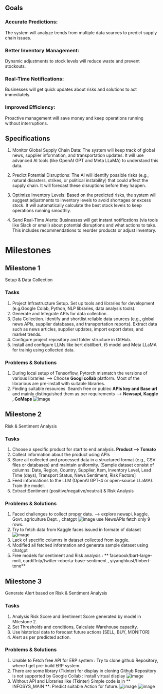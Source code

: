 ## **Goals**

### Accurate Predictions: 
The system will analyze trends from multiple data sources to predict supply chain issues.
### Better Inventory Management: 
Dynamic adjustments to stock levels will reduce waste and prevent stockouts.
### Real-Time Notifications: 
Businesses will get quick updates about risks and solutions to act immediately.
### Improved Efficiency:
Proactive management will save money and keep operations running without interruptions.

## **Specifications**

1. Monitor Global Supply Chain Data: The system will keep track of global news, supplier information, and transportation updates. It will use advanced AI tools (like OpenAI GPT and Meta LLaMA) to understand this data.

2. Predict Potential Disruptions: The AI will identify possible risks (e.g., natural disasters, strikes, or political instability) that could affect the supply chain. It will forecast these disruptions before they happen.

3. Optimize Inventory Levels: Based on the predicted risks, the system will suggest adjustments to inventory levels to avoid shortages or excess stock. It will automatically calculate the best stock levels to keep operations running smoothly.

4. Send Real-Time Alerts: Businesses will get instant notifications (via tools like Slack or email) about potential disruptions and what actions to take. This includes recommendations to reorder products or adjust inventory.

# **Milestones**
## Milestone 1
Setup & Data Collection
### Tasks
1. Project Infrastructure Setup. Set up tools and libraries for development (e.g.Google Colab, Python, NLP libraries, data analysis tools).
2. Generate and Integrate APIs for data collection.
3. Data Collection. Identify and shortlist reliable data sources (e.g., global news APIs, supplier databases, and transportation reports).
Extract data such as news articles, supplier updates, import export dates, and market trends.
4. Configure project repository and folder structure in GitHub.
5. Install and configure LLMs like bert distilbert, t5 model and Meta LLaMA for trainig using collected data.
### Problems & Solutions
1. During local setup of Tensorflow, Pytorch mismatch the versions of various libraries. --> Choose **Googl collab** platform. Most of the librarious are pre-install with suitable libraries.
2. Finding suitable resources. Search free or publec **APIs key and Base url** and mainly distinguished them as per requirements --> **Newsapi, Kaggle , GoMaps**
![image](https://github.com/user-attachments/assets/1e1784ae-95ed-4f2d-89da-c92fea1fa487)

## Milestone 2
Risk & Sentiment Analysis
### Tasks
1. Choose a specific product for start to end analysis. **Product --> Tomato**
2. Collect information about the product using APIs
3. Store all collected and processed data in a structured format (e.g., CSV files or databases) and maintain uniformity. [Sample dataset consist of columns: Date, Region, Country, Supplier, Item, Inventory Level, Lead Time (days), Transport Status, News Sentiment, Risk Factors]
4. Feed informations to the LLM (OpenAI GPT-4 or open-source LLaMA). Train the model.
5. Extract:Sentiment (positive/negative/neutral) & Risk Analysis
### Problems & Solutions
1. Faced challenges to collect proper data. --> explore newapi, kaggle, Govt. agriculture Dept. , chatgpt
![image](https://github.com/user-attachments/assets/a13250e0-2588-417b-a4c5-4a38ea52d9e8)
use NewsAPIs fetch only 9 rows.
2. Try to fetch data from Kaggle faces issued in formate of dataset
![image](https://github.com/user-attachments/assets/c384762d-ae1f-4a2d-8da4-28f406b0fab0)
3. Lack of specific columns in dataset collected from kaggle.
4. Modified all fetched information and generate sample dataset using chatgpt
5. Free models for sentiment and Risk analysis : ** facebook/bart-large-mnli, cardiffnlp/twitter-roberta-base-sentiment , yiyanghkust/finbert-tone**

## Milestone 3
Generate Alert based on Risk & Sentiment Analysis
### Tasks
1. Analysis Risk Score and Sentiment Score generated by model in Milestone 2.
2. Set Thresholds and conditions, Calculate Warehouse capacity.
4. Use historical data to forecast future actions [SELL, BUY, MONITOR]
5. Alert as per predicted action.
### Problems & Solutions
1. Unable to Fetch free API for ERP system : Try to clone github Repository, where I get pre-build ERP system.
2. There are some library (Tkinter) for display in cloning Github Repository is not supported by Google Collab : install virtual display
![image](https://github.com/user-attachments/assets/b5e8d6d9-4ef1-4176-b1ea-ea9c6ebb069a)
3. Without API and Libraries like (Tkinter) Simple code is in ** INFOSYS_MAIN **: Predict suitable Action for future.
![image](https://github.com/user-attachments/assets/87a3da2e-d37b-4bf1-b61a-886a84d10f62)
![image](https://github.com/user-attachments/assets/516179b2-48f7-483c-913e-0040fe4e5547)



